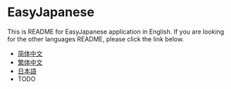 # EasyJapanese
This is README for EasyJapanese application in English.
If you are looking for the other languages README, please click the link below.


- [简体中文](README_zh.md)
- [繁体中文](README_zhT.md)
- [日本語](README_jp.md)
- TODO
